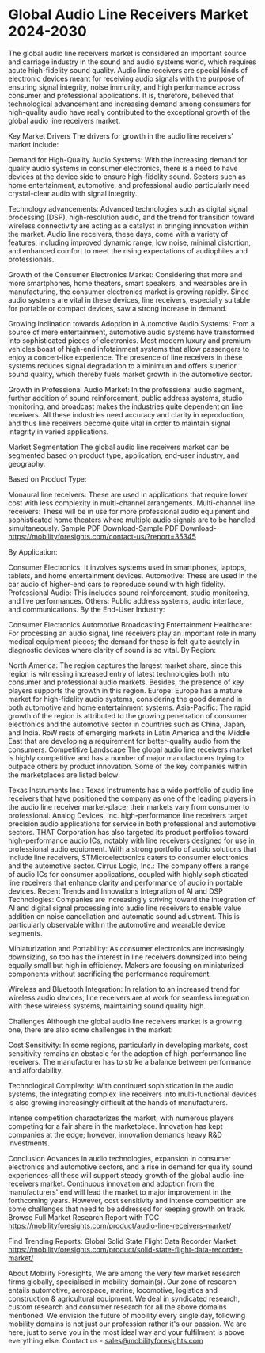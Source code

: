 # Global Audio Line Receivers Market 2024-2030
The global audio line receivers market is considered an important source and carriage industry in the sound and audio systems world, which requires acute high-fidelity sound quality. Audio line receivers are special kinds of electronic devices meant for receiving audio signals with the purpose of ensuring signal integrity, noise immunity, and high performance across consumer and professional applications. It is, therefore, believed that technological advancement and increasing demand among consumers for high-quality audio have really contributed to the exceptional growth of the global audio line receivers market.


Key Market Drivers
The drivers for growth in the audio line receivers' market include:


Demand for High-Quality Audio Systems: With the increasing demand for quality audio systems in consumer electronics, there is a need to have devices at the device side to ensure high-fidelity sound. Sectors such as home entertainment, automotive, and professional audio particularly need crystal-clear audio with signal integrity.


Technology advancements: Advanced technologies such as digital signal processing (DSP), high-resolution audio, and the trend for transition toward wireless connectivity are acting as a catalyst in bringing innovation within the market. Audio line receivers, these days, come with a variety of features, including improved dynamic range, low noise, minimal distortion, and enhanced comfort to meet the rising expectations of audiophiles and professionals.


Growth of the Consumer Electronics Market: Considering that more and more smartphones, home theaters, smart speakers, and wearables are in manufacturing, the consumer electronics market is growing rapidly. Since audio systems are vital in these devices, line receivers, especially suitable for portable or compact devices, saw a strong increase in demand.


Growing Inclination towards Adoption in Automotive Audio Systems: From a source of mere entertainment, automotive audio systems have transformed into sophisticated pieces of electronics. Most modern luxury and premium vehicles boast of high-end infotainment systems that allow passengers to enjoy a concert-like experience. The presence of line receivers in these systems reduces signal degradation to a minimum and offers superior sound quality, which thereby fuels market growth in the automotive sector.


Growth in Professional Audio Market: In the professional audio segment, further addition of sound reinforcement, public address systems, studio monitoring, and broadcast makes the industries quite dependent on line receivers. All these industries need accuracy and clarity in reproduction, and thus line receivers become quite vital in order to maintain signal integrity in varied applications.


Market Segmentation
The global audio line receivers market can be segmented based on product type, application, end-user industry, and geography.


Based on Product Type:


Monaural line receivers: These are used in applications that require lower cost with less complexity in multi-channel arrangements.
Multi-channel line receivers: These will be in use for more professional audio equipment and sophisticated home theaters where multiple audio signals are to be handled simultaneously.
Sample PDF Download-Sample PDF Download- https://mobilityforesights.com/contact-us/?report=35345




By Application:


Consumer Electronics: It involves systems used in smartphones, laptops, tablets, and home entertainment devices.
Automotive: These are used in the car audio of higher-end cars to reproduce sound with high fidelity. Professional Audio: This includes sound reinforcement, studio monitoring, and live performances. Others: Public address systems, audio interface, and communications. By the End-User Industry:


Consumer Electronics
Automotive
Broadcasting
Entertainment
Healthcare: For processing an audio signal, line receivers play an important role in many medical equipment pieces; the demand for these is felt quite acutely in diagnostic devices where clarity of sound is so vital. By Region:


North America: The region captures the largest market share, since this region is witnessing increased entry of latest technologies both into consumer and professional audio markets. Besides, the presence of key players supports the growth in this region.
Europe: Europe has a mature market for high-fidelity audio systems, considering the good demand in both automotive and home entertainment systems.
Asia-Pacific: The rapid growth of the region is attributed to the growing penetration of consumer electronics and the automotive sector in countries such as China, Japan, and India. RoW rests of emerging markets in Latin America and the Middle East that are developing a requirement for better-quality audio from the consumers. Competitive Landscape
The global audio line receivers market is highly competitive and has a number of major manufacturers trying to outpace others by product innovation. Some of the key companies within the marketplaces are listed below:


Texas Instruments Inc.: Texas Instruments has a wide portfolio of audio line receivers that have positioned the company as one of the leading players in the audio line receiver market-place; their markets vary from consumer to professional.
Analog Devices, Inc. high-performance line receivers target precision audio applications for service in both professional and automotive sectors. THAT Corporation has also targeted its product portfolios toward high-performance audio ICs, notably with line receivers designed for use in professional audio equipment. With a strong portfolio of audio solutions that include line receivers, STMicroelectronics caters to consumer electronics and the automotive sector.
Cirrus Logic, Inc.: The company offers a range of audio ICs for consumer applications, coupled with highly sophisticated line receivers that enhance clarity and performance of audio in portable devices.
Recent Trends and Innovations
Integration of AI and DSP Technologies: Companies are increasingly striving toward the integration of AI and digital signal processing into audio line receivers to enable value addition on noise cancellation and automatic sound adjustment. This is particularly observable within the automotive and wearable device segments.


Miniaturization and Portability: As consumer electronics are increasingly downsizing, so too has the interest in line receivers downsized into being equally small but high in efficiency. Makers are focusing on miniaturized components without sacrificing the performance requirement.


Wireless and Bluetooth Integration: In relation to an increased trend for wireless audio devices, line receivers are at work for seamless integration with these wireless systems, maintaining sound quality high.


Challenges
Although the global audio line receivers market is a growing one, there are also some challenges in the market:


Cost Sensitivity: In some regions, particularly in developing markets, cost sensitivity remains an obstacle for the adoption of high-performance line receivers. The manufacturer has to strike a balance between performance and affordability.


Technological Complexity: With continued sophistication in the audio systems, the integrating complex line receivers into multi-functional devices is also growing increasingly difficult at the hands of manufacturers.


Intense competition characterizes the market, with numerous players competing for a fair share in the marketplace. Innovation has kept companies at the edge; however, innovation demands heavy R&D investments.


Conclusion
Advances in audio technologies, expansion in consumer electronics and automotive sectors, and a rise in demand for quality sound experiences-all these will support steady growth of the global audio line receivers market. Continuous innovation and adoption from the manufacturers' end will lead the market to major improvement in the forthcoming years. However, cost sensitivity and intense competition are some challenges that need to be addressed for keeping growth on track.
Browse Full Market Research Report with TOC https://mobilityforesights.com/product/audio-line-receivers-market/





Find Trending Reports:
Global Solid State Flight Data Recorder Market https://mobilityforesights.com/product/solid-state-flight-data-recorder-market/


















About Mobility Foresights,
We are among the very few market research firms globally, specialised in mobility domain(s). Our zone of research entails automotive, aerospace, marine, locomotive, logistics and construction & agricultural equipment. We deal in syndicated research, custom research and consumer research for all the above domains mentioned.
We envision the future of mobility every single day, following mobility domains is not just our profession rather it's our passion. We are here, just to serve you in the most ideal way and your fulfilment is above everything else. Contact us -  sales@mobilityforesights.com 




